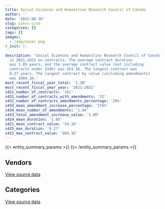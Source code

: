 ```yaml
---
title: Social Sciences and Humanities Research Council of Canada
author: ''
date: '2022-08-30'
slug: sshrc-crsh
categories: []
tags: []
images:
  - /img/cover.png
r_init: |-
  
description: 'Social Sciences and Humanities Research Council of Canada spent an estimated $1.3M
  in 2021-2022 on contracts. The average contract duration
  was 1.05 years, and the average contract value (not including
  contracts under $10k) was $54.1K. The longest contract was
  8.27 years. The largest contract by value (including amendments)
  was $484.1K.'
most_recent_fiscal_year_total: '1.3M'
most_recent_fiscal_year_year: '2021-2022'
s431_number_of_contracts: '161'
s431_number_of_contracts_with_amendments: '32'
s431_number_of_contracts_amendments_percentage: '20%'
s432_mean_amendment_increase_percentage: '276%'
s434_mean_number_of_amendments: '1.44'
s433_total_amendment_increase_value: '1.6M'
s424_mean_duration: '1.05'
s421_mean_contract_value: '54.1K'
s425_max_duration: '8.27'
s422_max_contract_value: '484.1K'
---
```


<script src="/rmarkdown-libs/htmlwidgets/htmlwidgets.js"></script>
<link href="/rmarkdown-libs/datatables-css/datatables-crosstalk.css" rel="stylesheet" />
<script src="/rmarkdown-libs/datatables-binding/datatables.js"></script>
<script src="/rmarkdown-libs/jquery/jquery-3.6.0.min.js"></script>
<link href="/rmarkdown-libs/dt-core-bootstrap/css/dataTables.bootstrap.min.css" rel="stylesheet" />
<link href="/rmarkdown-libs/dt-core-bootstrap/css/dataTables.bootstrap.extra.css" rel="stylesheet" />
<script src="/rmarkdown-libs/dt-core-bootstrap/js/jquery.dataTables.min.js"></script>
<script src="/rmarkdown-libs/dt-core-bootstrap/js/dataTables.bootstrap.min.js"></script>
<link href="/rmarkdown-libs/crosstalk/css/crosstalk.min.css" rel="stylesheet" />
<script src="/rmarkdown-libs/crosstalk/js/crosstalk.min.js"></script>
<script src="/rmarkdown-libs/htmlwidgets/htmlwidgets.js"></script>
<link href="/rmarkdown-libs/datatables-css/datatables-crosstalk.css" rel="stylesheet" />
<script src="/rmarkdown-libs/datatables-binding/datatables.js"></script>
<script src="/rmarkdown-libs/jquery/jquery-3.6.0.min.js"></script>
<link href="/rmarkdown-libs/dt-core-bootstrap/css/dataTables.bootstrap.min.css" rel="stylesheet" />
<link href="/rmarkdown-libs/dt-core-bootstrap/css/dataTables.bootstrap.extra.css" rel="stylesheet" />
<script src="/rmarkdown-libs/dt-core-bootstrap/js/jquery.dataTables.min.js"></script>
<script src="/rmarkdown-libs/dt-core-bootstrap/js/dataTables.bootstrap.min.js"></script>
<link href="/rmarkdown-libs/crosstalk/css/crosstalk.min.css" rel="stylesheet" />
<script src="/rmarkdown-libs/crosstalk/js/crosstalk.min.js"></script>

{{< entity_summary_params >}}
{{< /entity_summary_params >}}

## Vendors

<div id="htmlwidget-1" style="width:100%;height:auto;" class="datatables html-widget"></div>
<script type="application/json" data-for="htmlwidget-1">{"x":{"style":"bootstrap","filter":"none","vertical":false,"data":[["<a href=\"/vendors/advanced_business_interiors/\">ADVANCED BUSINESS INTERIORS<\/a>","<a href=\"/vendors/cgi/\">CGI<\/a>","<a href=\"/vendors/elsevier/\">ELSEVIER<\/a>","<a href=\"/vendors/excel_human_resources/\">EXCEL HUMAN RESOURCES<\/a>","<a href=\"/vendors/ference_company_consulting/\">FERENCE COMPANY CONSULTING<\/a>","<a href=\"/vendors/global_upholstery/\">GLOBAL UPHOLSTERY<\/a>","<a href=\"/vendors/goss_gilroy/\">GOSS GILROY<\/a>","<a href=\"/vendors/nitam_solutions/\">NITAM SOLUTIONS<\/a>","<a href=\"/vendors/northern_micro/\">NORTHERN MICRO<\/a>","<a href=\"/vendors/openframe_technologies/\">OPENFRAME TECHNOLOGIES<\/a>","<a href=\"/vendors/oracle_canada/\">ORACLE CANADA<\/a>","<a href=\"/vendors/pra/\">PRA<\/a>","<a href=\"/vendors/prologic_systems/\">PROLOGIC SYSTEMS<\/a>","<a href=\"/vendors/qmr/\">QMR<\/a>","<a href=\"/vendors/quantum_management_services/\">QUANTUM MANAGEMENT SERVICES<\/a>","<a href=\"/vendors/samson_associes/\">SAMSON ASSOCIES<\/a>","<a href=\"/vendors/st_joseph_print_group/\">ST JOSEPH PRINT GROUP<\/a>","<a href=\"/vendors/university_of_british_columbia/\">UNIVERSITY OF BRITISH COLUMBIA<\/a>"],[16695.65,24860,76756.01,39409.1,null,null,121826.47,null,null,19988.8,52077.91,118019.06,35295.99,null,63812.63,41951.25,5909.77,null],[65741.59,null,16447.72,75809.72,79100,17836.19,51037.1,187497.14,null,20043.56,null,242832.8,null,null,null,null,null,5531.05],[null,12026.7,null,36491.51,null,138515.13,5510.88,null,null,19988.8,null,26216,null,null,null,null,null,22492.95],[null,12026.7,50679.59,36491.51,null,null,null,null,337311.27,19988.8,null,74844.23,null,19566.63,null,null,null,null]],"container":"<table class=\"table table-striped table-hover row-border order-column display\">\n  <thead>\n    <tr>\n      <th>Vendor<\/th>\n      <th>2018-2019<\/th>\n      <th>2019-2020<\/th>\n      <th>2020-2021<\/th>\n      <th>2021-2022<\/th>\n    <\/tr>\n  <\/thead>\n<\/table>","options":{"order":[[4,"desc"]],"pageLength":10,"autoWidth":true,"columnDefs":[{"targets":1,"render":"function(data, type, row, meta) {\n    return type !== 'display' ? data : DTWidget.formatCurrency(data, \"$\", 2, 3, \",\", \".\", true, null);\n  }"},{"targets":2,"render":"function(data, type, row, meta) {\n    return type !== 'display' ? data : DTWidget.formatCurrency(data, \"$\", 2, 3, \",\", \".\", true, null);\n  }"},{"targets":3,"render":"function(data, type, row, meta) {\n    return type !== 'display' ? data : DTWidget.formatCurrency(data, \"$\", 2, 3, \",\", \".\", true, null);\n  }"},{"targets":4,"render":"function(data, type, row, meta) {\n    return type !== 'display' ? data : DTWidget.formatCurrency(data, \"$\", 2, 3, \",\", \".\", true, null);\n  }"},{"width":"16%","targets":[1,2,3,4]},{"className":"dt-right","targets":[1,2,3,4]}],"orderClasses":false}},"evals":["options.columnDefs.0.render","options.columnDefs.1.render","options.columnDefs.2.render","options.columnDefs.3.render"],"jsHooks":[]}</script>
<p class="text-right">
<a href="https://github.com/GoC-Spending/contracts-data/tree/main/data/out/departments/sshrc-crsh/summary_by_fiscal_year_by_vendor.csv" class="source-data-link btn btn-link">View source data</a>
</p>

## Categories

<div id="htmlwidget-2" style="width:100%;height:auto;" class="datatables html-widget"></div>
<script type="application/json" data-for="htmlwidget-2">{"x":{"style":"bootstrap","filter":"none","vertical":false,"data":[["<a href=\"/categories/office_management/\">Office management<\/a>","<a href=\"/categories/professional_services/\">Professional services<\/a>","<a href=\"/categories/information_technology/\">Information technology<\/a>","<a href=\"/categories/travel/\">Travel<\/a>","<a href=\"/categories/human_capital/\">Human capital<\/a>"],[64050.33,1218615.34,108422.88,57356.73,34600],[295357.25,1448620.55,122897.26,212403.14,21927.16],[138515.13,1110964.34,137735.04,27574.06,24044.39],[null,794852.62,509084.42,9745.35,26894]],"container":"<table class=\"table table-striped table-hover row-border order-column display\">\n  <thead>\n    <tr>\n      <th>Category<\/th>\n      <th>2018-2019<\/th>\n      <th>2019-2020<\/th>\n      <th>2020-2021<\/th>\n      <th>2021-2022<\/th>\n    <\/tr>\n  <\/thead>\n<\/table>","options":{"order":[[4,"desc"]],"dom":"t","pageLength":30,"autoWidth":true,"columnDefs":[{"targets":1,"render":"function(data, type, row, meta) {\n    return type !== 'display' ? data : DTWidget.formatCurrency(data, \"$\", 2, 3, \",\", \".\", true, null);\n  }"},{"targets":2,"render":"function(data, type, row, meta) {\n    return type !== 'display' ? data : DTWidget.formatCurrency(data, \"$\", 2, 3, \",\", \".\", true, null);\n  }"},{"targets":3,"render":"function(data, type, row, meta) {\n    return type !== 'display' ? data : DTWidget.formatCurrency(data, \"$\", 2, 3, \",\", \".\", true, null);\n  }"},{"targets":4,"render":"function(data, type, row, meta) {\n    return type !== 'display' ? data : DTWidget.formatCurrency(data, \"$\", 2, 3, \",\", \".\", true, null);\n  }"},{"width":"16%","targets":[1,2,3,4]},{"className":"dt-right","targets":[1,2,3,4]}],"orderClasses":false,"lengthMenu":[10,25,30,50,100]}},"evals":["options.columnDefs.0.render","options.columnDefs.1.render","options.columnDefs.2.render","options.columnDefs.3.render"],"jsHooks":[]}</script>
<p class="text-right">
<a href="https://github.com/GoC-Spending/contracts-data/tree/main/data/out/departments/sshrc-crsh/summary_by_fiscal_year_by_category.csv" class="source-data-link btn btn-link">View source data</a>
</p>

